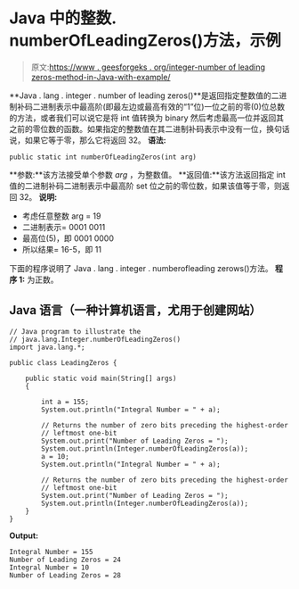 # Java 中的整数. numberOfLeadingZeros()方法，示例

> 原文:[https://www . geesforgeks . org/integer-number of leading zeros-method-in-Java-with-example/](https://www.geeksforgeeks.org/integer-numberofleadingzeros-method-in-java-with-example/)

**Java . lang . integer . number of leading zeros()**是返回指定整数值的二进制补码二进制表示中最高阶(即最左边或最高有效的“1”位)一位之前的零(0)位总数的方法，或者我们可以说它是将 int 值转换为 binary 然后考虑最高一位并返回其之前的零位数的函数。如果指定的整数值在其二进制补码表示中没有一位，换句话说，如果它等于零，那么它将返回 32。
**语法:**

```
public static int numberOfLeadingZeros(int arg)
```

**参数:**该方法接受单个参数 *arg* ，为整数值。
**返回值:**该方法返回指定 int 值的二进制补码二进制表示中最高阶 set 位之前的零位数，如果该值等于零，则返回 32。
**说明:**

*   考虑任意整数 arg = 19
*   二进制表示= 0001 0011
*   最高位(5)，即 0001 0000
*   所以结果= 16-5，即 11

下面的程序说明了 Java . lang . integer . numberofleading zerows()方法。
**程序 1:** 为正数。

## Java 语言（一种计算机语言，尤用于创建网站）

```
// Java program to illustrate the
// java.lang.Integer.numberOfLeadingZeros()
import java.lang.*;

public class LeadingZeros {

    public static void main(String[] args)
    {

        int a = 155;
        System.out.println("Integral Number = " + a);

        // Returns the number of zero bits preceding the highest-order
        // leftmost one-bit
        System.out.print("Number of Leading Zeros = ");
        System.out.println(Integer.numberOfLeadingZeros(a));
        a = 10;
        System.out.println("Integral Number = " + a);

        // Returns the number of zero bits preceding the highest-order
        // leftmost one-bit
        System.out.print("Number of Leading Zeros = ");
        System.out.println(Integer.numberOfLeadingZeros(a));
    }
}
```

**Output:** 

```
Integral Number = 155
Number of Leading Zeros = 24
Integral Number = 10
Number of Leading Zeros = 28
```